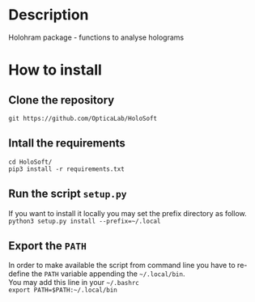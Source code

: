 # Description

Holohram package - functions to analyse holograms

# How to install 

## Clone the repository

`git https://github.com/OpticaLab/HoloSoft`

## Intall the requirements

`cd HoloSoft/` <br/>
`pip3 install -r requirements.txt`

## Run the script `setup.py`

If you want to install it locally you may set the prefix directory as follow. <br/>
`python3 setup.py install --prefix=~/.local`

## Export the `PATH`

In order to make available the script from command line you have to re-define the `PATH` variable appending the `~/.local/bin`.  <br/>
You may add this line in your `~/.bashrc`  <br/>
`export PATH=$PATH:~/.local/bin`


